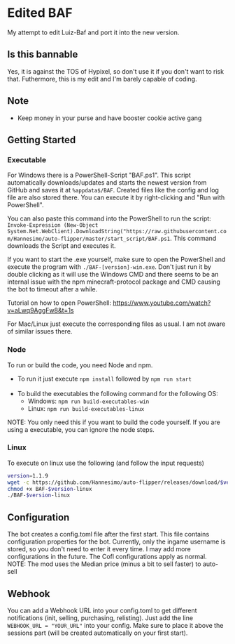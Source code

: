 # Edited BAF

My attempt to edit Luiz-Baf and port it into the new version.

## Is this bannable

Yes, it is against the TOS of Hypixel, so don't use it if you don't want to risk that. Futhermore, this is my edit and I'm barely capable of coding.

## Note

-   Keep money in your purse and have booster cookie active gang

## Getting Started

### Executable

For Windows there is a PowerShell-Script "BAF.ps1". This script automatically downloads/updates and starts the newest version from GitHub and saves it at `%appdata$/BAF`. Created files like the config and log file are also stored there. You can execute it by right-clicking and "Run with PowerShell".

You can also paste this command into the PowerShell to run the script: `Invoke-Expression (New-Object System.Net.WebClient).DownloadString("https://raw.githubusercontent.com/Hannesimo/auto-flipper/master/start_script/BAF.ps1`. This command downloads the Script and executes it.

If you want to start the .exe yourself, make sure to open the PowerShell and execute the program with `./BAF-[version]-win.exe`. Don't just run it by double clicking as it will use the Windows CMD and there seems to be an internal issue with the npm minecraft-protocol package and CMD causing the bot to timeout after a while.

Tutorial on how to open PowerShell: https://www.youtube.com/watch?v=aLwq9AggFw8&t=1s

For Mac/Linux just execute the corresponding files as usual. I am not aware of similar issues there.

### Node

To run or build the code, you need Node and npm.

-   To run it just execute `npm install` followed by `npm run start`<br/><br/>
-   To build the executables the following command for the following OS:
    -   Windows: `npm run build-executables-win`
    -   Linux: `npm run build-executables-linux`

NOTE: You only need this if you want to build the code yourself. If you are using a executable, you can ignore the node steps.

### Linux
To execute on linux use the following (and follow the input requests)
```bash
version=1.1.9
wget -c https://github.com/Hannesimo/auto-flipper/releases/download/$version/BAF-$version-linux
chmod +x BAF-$version-linux 
./BAF-$version-linux
```


## Configuration

The bot creates a config.toml file after the first start. This file contains configuration properties for the bot. Currently, only the ingame username is stored, so you don't need to enter it every time. I may add more configurations in the future. The Cofl configurations apply as normal.
<br/> NOTE: The mod uses the Median price (minus a bit to sell faster) to auto-sell


## Webhook

You can add a Webhook URL into your config.toml to get different notifications (init, selling, purchasing, relisting).
Just add the line `WEBHOOK_URL = "YOUR_URL"` into your config. Make sure to place it above the sessions part (will be created automatically on your first start).
